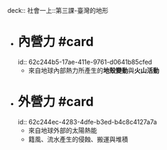 deck:: 社會一上::第三課-臺灣的地形

- # 內營力 #card
  id:: 62c244b5-17ae-411e-9761-d0641b85cfed
	- 來自地球內部熱力所產生的**地殼變動**與**火山活動**
- # 外營力 #card
  id:: 62c244ec-4283-4dfe-b3ed-b4c8c4127a7a
	- 來自地球外部的太陽熱能
	- 籍風、流水產生的侵蝕、搬運與堆積